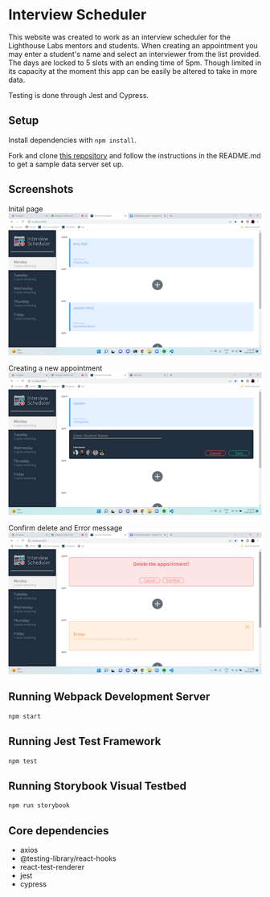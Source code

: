 # Interview Scheduler

This website was created to work as an interview scheduler for the Lighthouse Labs mentors and students. When creating an appointment you may enter a student's name and select an interviewer from the list provided. The days are locked to 5 slots with an ending time of 5pm. Though limited in its capacity at the moment this app can be easily be altered to take in more data. 

Testing is done through Jest and Cypress.

## Setup

Install dependencies with `npm install`.

Fork and clone [this repository](https://github.com/Jaedentw/scheduler-api) and follow the instructions in the README.md to get a sample data server set up.

## Screenshots
  Inital page
  ![Default main page](https://github.com/Jaedentw/scheduler/blob/master/docs/Default.png)

  Creating a new appointment
  ![Form to add new appointment](https://github.com/Jaedentw/scheduler/blob/master/docs/Form.png)

  Confirm delete and Error message
  ![Error page and confirm delete](https://github.com/Jaedentw/scheduler/blob/master/docs/Error.png)

## Running Webpack Development Server

```sh
npm start
```

## Running Jest Test Framework

```sh
npm test
```

## Running Storybook Visual Testbed

```sh
npm run storybook
```

## Core dependencies
* axios
* @testing-library/react-hooks
* react-test-renderer
* jest
* cypress

